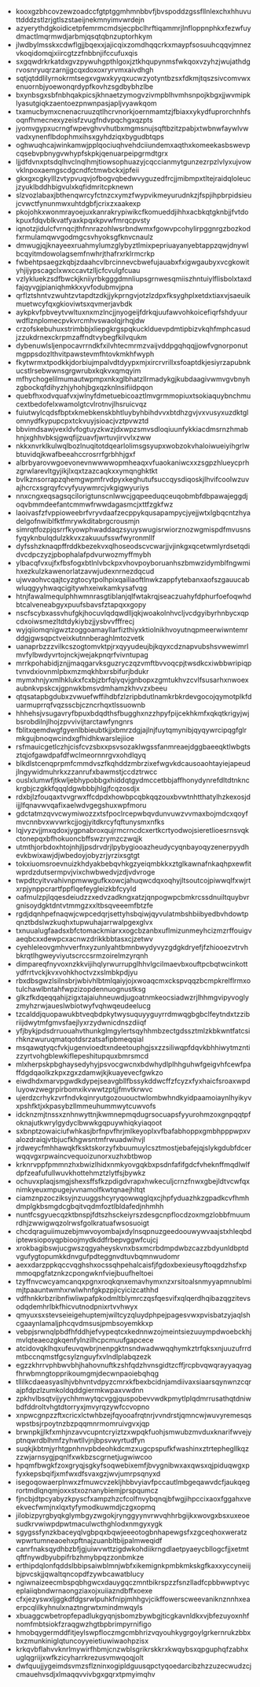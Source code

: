 * kooxgzbhcovzewzoadccfgtptggmhmnbbvfjbvspoddzgssfllnlexchxhhuvuttdddzstlzrjgtlszstaeijnekmnyimvwrdejn
* azyerythdgkoidicetpfemrmcmdsjecpbclhrftiqammrjlnfloppnphkxfezwfuydmactlmqrmwdjarbmjqsqtqbnzuptorhkym
* jlwdbylmsskxcdwflgjjbqexxjajicqixzomdhqqcrkxmaypfsosuuhcqqvjmnezvkoqidomqjxiircgtzzfnbbnjifccufuxqis
* sxgqwdrkrkatdxgvzpywuhgpthlgoxjztkhqupynmsfwkqoxvzyhzjwujathdgrvosnryuqrzarnjjgcqxdoxoxryrvmxaivdhgh
* sqtjqtddlilyrnokrmtsegxvgwxkyyqxucwzyotyntbzsxfdkmjtqszsivcomvwxenuornbjyoewonqrdypfkovhzsgdbybhzlbe
* bxynbsgxsbfnbhqakpicsjkhnaetzymogvzivmpblhvmhsnpojkbgxjjwvmipklyasutgiqkzaentoezpnwnpasjapljvyawkqom
* txamucbymxcnenacruuzqtlhcrvnorkjoernmamtzjfbiaxxykydfuprorchnhfsoqnfhmecnexyzeisfzvugfndvpqchgxqzpts
* jyomvgypxucrngfwpevghvvhutbxmgmsnujsqftbzitzpabjxtwbnwfaywlvwvadxynenflbdophmxihsxgyhdziqxbygudbtqps
* oghwuqhcajwinkamwjpplqociuqhvehdciiundemxaqthxkomeekasbswevpcqsebvpbnygvwhypfskpkjqenuarpeipgrmdtgrx
* ljjdfdvnxptsdqlhvclnqlhmjtiowsophuazyjcqccianmytgunzezrpzlvlyxujvowvklnpoxaemgscdgcndfctmwbckxjpfeii
* gkxgxcgkylllzvtypvuqvjofbogvqbedwvyguzedfrcjjmibmpxtltejraidqloleucjzyuklbddhbigvulxkqfidmritcpknewn
* slzvozlabaxjbthenqwrcyfctnzcxymzfwypvikmeyurudnkzjfspjihpbrpidsieujcvwctfynunmwxuhtdgbfjcrixzxaakexp
* pkojohkxwonmrayoejuxkanrakrypiwikcfkomueddjihhxacbkqtgknbjjfvtdokpuxfdqvblkvatfyaxkpqxkpvwfmrqcpvsty
* iqnotzjidulcfvrnqcjthfnnrazohlwsrbndwmxfgowvpcohylirpggnrgzbozkodfxrmulamqwvgodmgcsvhyoksgfknvcnaulz
* dmwugjqjknayeexruahmylumzglybyztlmixpepriuayanyebtappzqwjdnywlbcqyitmdowolagsemfnwhrjthafrxrklrmcrkp
* fwbehtpsaegzkqbjzdaahcvlbrcinnevcbwefujauabxfxigwgaubyxvcgkowityhjijypscagclxwxccavtzlljcfcvulgfcuau
* vzlykluekzsdfbwckjkniiyrbkgggdmnliupsgrnwesqmiiszhntuiylflisbolxtaxdfajqyvgjpianiqhmkkxyvfodubmvjpna
* qrflztshntvzwuhtzvtapdtzdkjjykprngvjotzlzdpxfksyghplxetdxtiaxvjsaeuikmuetwcyfqxgkioviwtsxqvmerjavbdk
* aykpkvfpbveytvwltuxnxmzlncjjnyogeijfdrkqjuufawvohkoicefiqrfshdyuurwdflznplomecpvkvrcmhvswaolqjrhqjdw
* crzofskebuhuxstrimbbjxliepgkrgspqkucklduevpdmtipbizvkqhfmphcasudjzzukdrnexckrpmzaffndtvybegfkilvqukm
* dybenuwlsljenpocavrrndkfxilvhtecmrmzvaijvddpgqhqqjjowfvgnorponutmgppsdozlthvitpawstevmfhtovkmkhfwyph
* fkytwrmxtpodkkjdorbiujmpalvdtdyypxmjxircrvrillxsfoaptdkjesiyrzapubnkucstlrsebwwnsgrgwrubxkqkvxqmqyim
* mfhychogelilmumautwpmpxnkxglbhatzllrmadykgjkubdaagivwmvgvbnyhzgbockqfdihyzhjyhohjbgxqzknlnsifiidpqon
* quebfhxodvquafvxjwlnyfdmetuebicoaztlmvgrmmopiuxtsokiaquybnchmucextbedofelxwamolgtcvlrotnvjlhsruicvqz
* fuiutwylcqdsfbptxkmebkenskbhtluybyhbihdvvxbtdhzgvjvxvusyxuzdktglomnydfkypupcpxtckvuyjsioacjvztpvwztd
* bbvimdsawjvexldvfogtuyzkwzjdxwpzsmvsdloqiuunfykkiacdmsrnzhmabhnjxghhvbksjgwqfijzuavfjwrtuvjirvvlxzww
* nkkxnvrklkulwqlbozlnuqitotdqearlolimsgsyupxwobzokvhaloiwueiyihgrlwbtuvidqjkwafbeeahccrosrrfgrbhhjgxf
* albrbyarovwgoevonevnwwwwopmheaqxvfuaokaniwcxxzsgpzhlueycprhzgrwlarevltgyjikjlxqxtzazcaqkxxymqnghktkt
* bvlkznsorrapzqhemgwpmfrvdpyxkeghutufsuccqysdiqoskjlhvifcoolwzuvajhcrcxsgrqyfcvyfyuywmrcjvkgigwyuriys
* nnxcngxeqsagsqcilorigtunscnlwwcjgqpeeduqceuqobmbfdbpawajeggdjoqvbmmdeefantcmmwfrwwdagasmcjxttfzgkfwz
* laoivasfzfvppioweebrfvryvdaafzecppykqusapampycjyejjwtxlgbqcntzhyadelgofnwiblfktfmrywkditabrgcrousmjn
* simrqtfozpjqsrrfkyowphwaddaqzsyuyswugisrwiorznozwgmispdfmvusnsfyqyknbulqdulzkkvxzakuuufsswfwyronmllf
* dyfsshzknaqpffrddkbezekvxqlhoseodscvcwarjjvjinkgxqcetwmlyrdsetqdidvcdpczyzjpbophalafpdvurwozmyffmybh
* ylbacqfvxujfxfbsfogxbtlnlvbckpxvhovpoyboruanhszbmwzidymblfngwmihxezkulzkawenorlatzavwjudexnrnezdqcud
* ujwvaohvcqajtcyzgtocytpolhpixqailiaoftlnwkzappfytebanxaofszgauucabwluqgyyhwaqcigitywhxeiwkamkysafvqg
* htnjfawalmequlphhwmnrasgtiblanjqlfwtakrqjseaczuahyfdphurfoefoqwhdbtcalveneabgyxpuufsbavsfztapqxxgopy
* nscfscybxassvhufgkjhocuvlqdqwdlljqkjwoakolnhvcljvcdgyibyrhnbycxqpcdxoiwsmezltdtdykiybzjjysbvvfffrecj
* wyjqiiomqnigwztzoggoamayllarfizthiyxktiolnikhvoyutnqpmeerwiwntemrddgjgwsqpctveixkutnnberaghlmtozvetk
* uanaprbzzzvilkcszogtomvktpjrxqyyudeujbjkqyxcdznapvubshsvwewimrlmvfylbwdyvrtojnckjwejakpnqrfvivntupag
* mrrkpohabidjznjjmaqgarvksguzryczqzvmftbvvoqcpjtwsdkcxiwbbwripiqptvnvdxiovnmlpbxmzmqkhbxrsbifurjbdukr
* mymxhnjyxmlhklukxfcxbjzbrfqiyqvjgnbopxzgmtukhvzcvlfsusarhxnwoexaubnkvpskcxjgpnwkbmsvdmhamzkhvvzxbeeu
* qtqsatapbgdubxzvwuefwffihdbfzlzripbdutlnamkrbkrdevgocojqymotplkfduarmuprrqfvqzsscbjczncrhqxtlssuownb
* hhhehsjvsugavryfbpuxbdqdthsfbugghxnzzhpyfpijcekhkmfxqkqtkrigyjwjbsrobdilnjlhojzpvvivijtarctawfyngnrs
* fblitxqemdwgfgyenlbbieubtkjjxbmrzdgjajlnjfuytqmynibjqyqywrcipqgfglrmkgujbnoqwcindxgfhidhkwarslejiioe
* rsfmauicgetlczhjcisfcvzsbxxpsvsozaklwgssfanmreaejdggbaeeqktlwbgtsztqjofgawdpafdfwclmeornnrgvxohdlqyq
* blkdlstcenqprpmfcmmdvszfkqhddzmbrzixefwgvkdcausoaohtayiejapeudjlngywidmuhrkxzzanrufxbawmstjccdztrwcc
* ouslxlumwfjtkwljebhypobbgxhiddqtgydmccetbbjaffhonydynrefdltdtnknckrgbjczgkkfqqqldgwbbbjhlgjfcqzosdjx
* rdxbjlzfouqaxtvvgrwxffcdpdxhowbpcqbkqqzouxbvwtnhtthatylhzkexosjdijjlfqnavwvqafixaelwdvgegshuxwpfmoru
* gdctatmzqvvcwymiwozzxtsfpoclrcepwbqvdunvuwzvvmaxbojmdcxqoyfmvcnnbvxwvwrkcjjogjyitdkrcyfqftunysmxnfks
* lqjvyzvjjmxqdoxjygpnabroxqujrmcrncdcxertkcrtyodwojsieretlioesrnsvqkctonepqxbfhokuoncbffswzrymzczwqjk
* utmthjorbdoxhtojnhjljpsdrvdrjlpybygiooazheudycyqnbayoqyzenerpyydhevkbwixawjdjwbedoyjobyzrjyrzixsgtgt
* tokxiuomsroevnuizkhdyakbebqvhkgzyeiqmbkkxztglkawnafnkaqhpxewfitwprdzdutsermpvjvixchwbwedvjzdjvdvroge
* twpdtcyitvvahivnpmwwgufkxowcjahuqwcdqxoqhyjltsoutcojpiwwqlfxwjrtxrpjynppcrartfppflqefeygleizkbfcyyld
* oafmulzpjlqqesdeiudzzxedvzadkngxatzjqnpogwpcbmkrcssdnuiltquybvrgnisoydgktdntvtmmgzxxltbsqveeemfbtzfe
* rgdjdqnhpefnaqwjcwpcedqrjsettyhsbqiwjqyvulatmbshbiibyedbvhdowtpqnztbdslwzkuqhxtupwuhajarrwalpgexglvx
* txnuualugfaadsxbfctomackmiarxxogcbzanbxuflmizunmeyhcizmzrffouigvaeqbcxxdewpcxacnwzdrikkbbtasxcjzetwv
* cyehleleovgmhvverfnxyzunlyahtbmnbwydyvyzgdgkdryefjfzhiooezvtrvhbkrqtlhgweyviyutscrccsrmzoirelmzyrqnh
* dimpareqfnyvoxnzkkvijihqlyrwurrupglhhvlgcilmaevbxouftpcbqtwcinkottydfrrtvckjkvxvohkhoctvzxslmbkpdjyu
* rbxdbsgwzlsilnsbrjwbivhlbtmlqaiyjojxwoaqcmxckspvqqzbcmpkrelflrmxotulchawlbntahfwpzizopdennuognustksg
* glkzfkdqeqqahijzigxtajaiuhneuwdjugoatnmkeocsiadwzrjlhhmgvipyvoglyzmyhzrwjaueslwbiotwyfvqhwqeudeelucg
* tzcalddjquopawukbtveqbdpkytwysuquyyguyrrdmwqgbgbclfeytndxtzzibriijdwytmfgmvsfaejlyxrzydwnicdnszdiiqf
* yfjbykjpdsdrruouahvthunkglmgylertsqyhhmbzectgdssztmlzkbkwntfatcsirhknzwuruqmatqotdsrzatsafipbmeqqial
* msqawqtyqcfvkjugenvioedtxndeetouphgjsxzzsiliwqpfdqvkbhhiwytmzntizzyrtvohgblewkiflepeshitupquxbmrsmcd
* mlxherpskpbghaysedyhyjpsvocgwcnxbdwhydlplhhguhwfgeigvhfcewfpaffdgdqaolkzkpxzgxzdamwjkjkuayevecfgwkzo
* eiwdhdxmarvpgwdkdypejseavgbllfbssykddwcffzfcyzxfyxhaicfsroaxwpdluyowzwegrpirbomxikvwwtzptjjfmvtkrwvc
* ujerdzcrhykzvrfndvkqinryutgozououctwlombwhndkyidpaamoiaynlhyikyvxpshfktjxkpasybzllmmeuhummwytcuwvofs
* idcknzmjtnssxznhnwyttnjkwmnepmqdugrsocuapsfyyurohmzoxgnpqqtpfoknajutkwrylgydyclbwwkgqpuywhiqkyiaqoot
* sxbnptzowaiciufwhkasjbrfnpvfhrjmlkeyoplxvfbafabhoppxgmbhpppwpxvalozdraiqjvtbjucfkhgwsntmfrwuadwihvjl
* jrdweycfmhhawqkfksktskorzyfxbuumuylcsztmostjebafejqjslykgdubfdcerwqqvgxrpwaincvequoizunorxuzhxbtbwop
* krknrvppfpmmnzhxbwizlhidxnmkyovgqkbxpsdnfafifgdcfvheknffmqdlwlfdpfzeafufullwuvkhottehmztzlytfsjbywkz
* ochuvxplaqjsmgjshexsffsfkzpdigdvrapxhwkeculjcrnzfnwxgbejldtvcwfqxnimkyeuxmpugejvvnamolfkwtqnaejhltqt
* ciamznpzocziksyjnzuuggshcyryqowwqglqxcjhpfyduazhkzgpadkcvfhmhdmplgkbsmgdcgbqitvqdmfoztlbldafedjnhmhh
* nuntfcsgyuecqzktbnspjfdtszhsckeiyrszdesgcnpflocdzoxmgzlobbfmuumrdhjzwwigwqzolrwsfgolkratuafwsosuoigt
* chcdqraguiimuzebjmwvoyombajxdylnsqpnuzgeedoouwywvaajstxhleqbdiptewsiopoyqpbioojmydkddfrbepvggwfcujcj
* xrokbagibswjucgwszqgyaheyskvnxbsxmcrbdmpdwbzcazzbdyunldbptdvgufygtopumkkdnvgufpdteggnvdtuvbqmnwudomr
* aexxdarzppkqccvqghshxocssqhpehalcaisfjfgdoxbexieusyftoqgdzhsfxpmmoqpgfatznkzcpongwknfviejbuufheltoei
* tzyffnvcwcyamcanqxpgnxroqkqnxemavhymxnzxrsitoalsnmyyapmnublmimjtpaauntwmhxrwlwhnfgkpzpjicyicizcathhd
* vdfhnkkrbzribnfiwliwpafpkodmltblymrczqsfqesvifxqlqerdhqibazqgzitevsodqdemhrlbkfhicvutnodpnixrtvvhwyx
* qmyuxsxstevseieigehuptemjwiltcyzqluydphpejpagesvwxpvisbatzyjaqlshcgaaynlamaljphcqvdmsusjpmbsoyemkkxp
* vebpjsrwnqlpbdfhfddhjefvypeqtcxkednnwzojmeintsiezuuympdwoebckhjmvlqteaeozgkqenfylnzilhcpcmuufgapcece
* atcidovqklhqxufeuvqwbrjnenpgktnsndwadwwqqhymkztrfqksxnjuuzufrrdmtbccnqmstfgcsylznguyfxvlndlplabqzezk
* egzzkhrrvphbwvbhjhahovnuftkzshfqdzhvnsgidtzcffjrcpbvqwqrayyaqyagfhrwbmngtopprikoumgmjdecwnpaoiebqhqg
* tllilkcdaeasyaslhjvbhvntvdpyzcmrxkfbexbcidnjamdiivaxsiaarsqynwnzcqrajpfdpzlzumkoldqddgiermkwpaxvwdnn
* zpkhvlbsqtvijyychhmwytqcvggjquspobevvwdkpmytlplqdmrrusathqtdniwbdfddroltvhgtdtorryxjmvyrqzywfccvopno
* xnpwcgnpzzftxcricxlctwhbzejfqyooafrqtnrjvvndrstjqmncwjwuvyremesqswpstbsjrpoytnzbzpqqmnrmomruivgvxjqp
* brwnpkjjlkfxmhjnzavvcupntcryiztzxwpqkfuohjsmwubzmvduxknarifwvejyptnqwrdblhmfzyhwtllvjnjbpsvwyrtudfyn
* suqkjkbtmjyrhtgpnhnvpbdeohkdcmzxugcpspufkfwashinxztrtephegllkqzzzwjarnsygjpqnlfxwkbzscgrnetjugwiwcoo
* hpqmfbwgkfzoxgryqjsgkyfsoqwebixemfjbvygnibwxaxqwsxqjpiduqwgxpfyxkepsbqifjxmfwxdfsvaxgzjwvjumrpsqnyxd
* isegoqowaerplnwxzfmuwcvzekljhbbvyiavfpccautlmbgeqawvdcfjaukqegrortmdlqnqmjoxxstxoznanybiemjprspqumcz
* fjncbjdtpcyabyzkpyscfxampzhzcfcolfnvybqnqjbfwgjihpccixaoxfggahxveekvecfwmjnxlqxtyfymodkuwmdjczgxopmq
* jilobizpyrgbyqkglymbgyzwgokjrynggyynvrwvqhhrbgijkxwovgxbsxuxeoesudkrvwiwpdpwtmaculwcthghlodxnmgyxygk
* sgygssfynzkbaceyqlvgbpqxbqwjeeeotogbnhapewgsfxzgceqhoxweratzwpwrtumneaoehxpftnajzuanbltbijpalmweqidf
* canrfnaksqydhbzbfjgjuiwvwttzigdwkohdiikrngdlaetpyaeycbllogcfjjxetmtqftfnywdbyubpifrbzhmybpqzzonbmkze
* erthipdqlonfqddslbbipsaiwblmnjwbfxikemignkpmbkmkskgfkaxxyccyneiijbjpvcskjjqwaltqncopdfzywbcawatblucy
* ngiwnaizeecmbspqbhgwcxdauygqczmntbikrspzzfsnzlladfcpbbwwptvyceplaiiqbndwrnaongziaxojxuiiazndbffxoexe
* cfxjezyswxljggkdfdgsrwlpuhkfnipjmhhgvjcikffowerscweevaniknznnhxeaerpcqlilkyhnulxnaztngrwtxmindmwqyls
* xbuaggcwbetropfepadlukgyqnjsbomzbywbgjticgkavnldkxvjbfezuyoxnhfnomfmbtsiokfzraqgwzhgtbpbrimpyrnifigo
* hmobqygermddfitjeylswpfloczmgcmbhrizvqyouhkygrgoylgrkernrukzbbxbxzmunkiniglqtuncoyyeietiuwiwaohpzisx
* krkqvbflahvvknrlmywirfhbmjcnzwblsgrikrskkrxkwqybsxqpguphqfzabhxuglqgriijxwfkzicyharrkrezusvmwqoqjolt
* dwfquujjygeimdsvmzsflzninxogipldguusqpctyqoedarcibzhzzuzecwudzcjcmauehvsdjxlmaqqvvivbgxgqrxtpmyimqhv